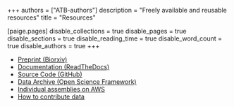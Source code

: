 +++
authors = ["ATB-authors"]
description = "Freely available and reusable resources"
title = "Resources"

[paige.pages]
disable_collections = true
disable_pages = true
disable_sections = true
disable_reading_time = true
disable_word_count = true
disable_authors = true
+++

- [Preprint (Biorxiv)](https://www.biorxiv.org/content/10.1101/2024.03.08.584059v3.full)
- [Documentation (ReadTheDocs)](https://allthebacteria.readthedocs.io/en/latest/)
- [Source Code (GitHub)](https://github.com/AllTheBacteria/AllTheBacteria)
- [Data Archive (Open Science Framework)](https://osf.io/xv7q9/)
- [Individual assemblies on AWS](https://allthebacteria.readthedocs.io/en/latest/assemblies.html#downloading-assemblies-from-aws)
- [How to contribute data](https://allthebacteria.readthedocs.io/en/latest/contributing.html)




